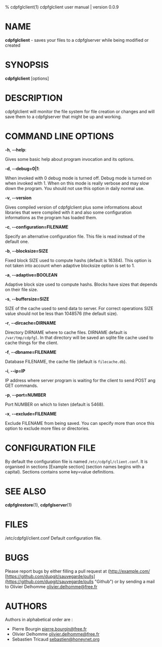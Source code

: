 % cdpfglclient(1) cdpfglclient user manual | version 0.0.9

# NAME

**cdpfglclient** - saves your files to a cdpfglserver while being modified or created

# SYNOPSIS

**cdpfglclient** [options]

# DESCRIPTION

cdpfglclient will monitor the file system for file creation or changes and will save them to a cdpfglserver that might be up and working.


# COMMAND LINE OPTIONS

**-h**, **--help**:

   Gives some basic help about program invocation and its options.

**-d**, **--debug=0|1**:

   When invoked with 0 debug mode is turned off. Debug mode is turned on when invoked with 1. When on this mode is really verbose and may slow down the program. You should not use this option in daily normal use.

**-v**, **--version**

   Gives compiled version of cdpfglclient plus some informations about libraries that were compiled with it and also some configuration informations as the program has loaded them.

**-c**, **--configuration=FILENAME**

   Specify an alternative configuration file. This file is read instead of the default one.

**-b**, **--blocksize=SIZE**

   Fixed block SIZE used to compute hashs (default is 16384). This option is not taken into account when adaptive blocksize option is set to 1.

**-a**, **--adaptive=BOOLEAN**

   Adaptive block size used to compute hashs. Blocks have sizes that depends on their file size.

**-s**, **--buffersize=SIZE**

   SIZE of the cache used to send data to server. For correct operations SIZE value should not be less than 1048576 (the default size).

**-r**, **--dircache=DIRNAME**

   Directory DIRNAME where to cache files. DIRNAME default is ```/var/tmp/cdpfgl```. In that directory will be saved an sqlite file cache used to cache things for the client.

**-f**, **--dbname=FILENAME**

   Database FILENAME, the cache file (default is ```filecache.db```).

**-i**, **--ip=IP**

   IP address where server program is waiting for the client to send POST ang GET commands.

**-p**, **--port=NUMBER**

   Port NUMBER on which to listen (default is 5468).

**-x**, **--exclude=FILENAME**

   Exclude FILENAME from being saved. You can specify more than once this option to exclude more files or directories.


# CONFIGURATION FILE

By default the configuration file is named ```/etc/cdpfgl/client.conf```. It is organised in sections [Example section] (section names begins with a capital). Sections contains some key=value definitions.


# SEE ALSO

**cdpfglrestore**(1), **cdpfglserver**(1)


# FILES

/etc/cdpfgl/client.conf Default configuration file.


# BUGS

Please report bugs by either filling a pull request at (http://example.com/ [https://github.com/dupgit/sauvegarde/pulls](https://github.com/dupgit/sauvegarde/pulls "Github") or by sending a mail to Olivier Delhomme <olivier.delhomme@free.fr>


# AUTHORS

Authors in alphabetical order are :

* Pierre Bourgin <pierre.bourgin@free.fr>  
* Olivier Delhomme <olivier.delhomme@free.fr>  
* Sebastien Tricaud <sebastien@honeynet.org>  

